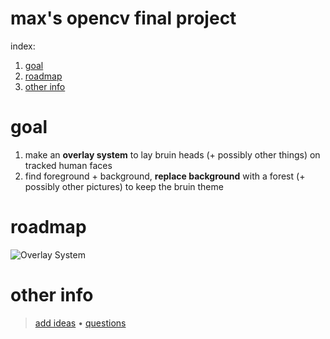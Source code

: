 # max's opencv final project
index:
1) [goal](#goal)
2) [roadmap](#roadmap)
3) [other info](#other-info)

# goal
1. make an **overlay system** to lay bruin heads (+ possibly other things) on tracked human faces
2. find foreground + background, **replace background** with a forest (+ possibly other pictures) to keep the bruin theme

# roadmap

![Overlay System](https://i.imgur.com/SF21z8G.png)

# other info
>[add ideas](http://freesuggestionbox.com/pub/zvognoe) • [questions](mailto:maxm21@parkschool.net?subject=Inquiry%20about%20Max's%20Final%20Project)